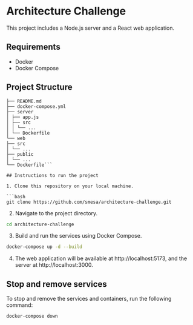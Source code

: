 # Architecture Challenge

This project includes a Node.js server and a React web application.

## Requirements

- Docker
- Docker Compose

## Project Structure
```.
├── README.md
├── docker-compose.yml
├── server
│ ├── app.js
│ ├── src
│ │ └── ...
│ └── Dockerfile
└── web
├── src
│ └── ...
├── public
│ └── ...
└── Dockerfile```

## Instructions to run the project

1. Clone this repository on your local machine.

```bash
git clone https://github.com/smesa/architecture-challenge.git
```

2. Navigate to the project directory.

```bash
cd architecture-challenge
```

3. Build and run the services using Docker Compose.

```bash
docker-compose up -d --build
```

4. The web application will be available at http://localhost:5173, and the server at http://localhost:3000.

## Stop and remove services

To stop and remove the services and containers, run the following command:

```bash
docker-compose down
```